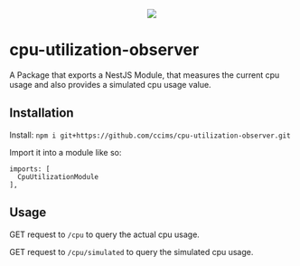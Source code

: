 
<p align="center">
  <img src="https://raw.githubusercontent.com/ccims/overview-and-documentation/c97db39633418d2a0d4e5690a810d62fe5ff5247/app_logos/logo_final_6.25p.svg">
</p>

# cpu-utilization-observer

A Package that exports a NestJS Module, that measures the current cpu usage and also provides a simulated cpu usage value.

## Installation

Install: `npm i git+https://github.com/ccims/cpu-utilization-observer.git`

Import it into a module like so:

    imports: [
      CpuUtilizationModule
    ],

## Usage

GET request to `/cpu` to query the actual cpu usage.

GET request to `/cpu/simulated` to query the simulated cpu usage.

